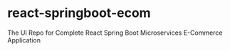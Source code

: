# react-springboot-ecom
The UI Repo for Complete React Spring Boot Microservices E-Commerce Application
